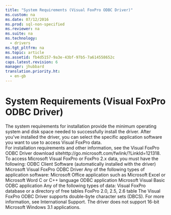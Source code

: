 ```yaml
---
title: "System Requirements (Visual FoxPro ODBC Driver)"
ms.custom: na
ms.date: 07/12/2016
ms.prod: sql-non-specified
ms.reviewer: na
ms.suite: na
ms.technology: 
  - drivers
ms.tgt_pltfrm: na
ms.topic: article
ms.assetid: fb4d5157-9a3e-43bf-97b5-7a614558652c
caps.latest.revision: 6
manager: jhubbard
translation.priority.ht: 
  - en-gb
---
```

# System Requirements (Visual FoxPro ODBC Driver)
<?xml version="1.0" encoding="utf-8"?>
<developerConceptualDocument xmlns="http://ddue.schemas.microsoft.com/authoring/2003/5" xmlns:xlink="http://www.w3.org/1999/xlink" xmlns:xsi="http://www.w3.org/2001/XMLSchema-instance" xsi:schemaLocation="http://ddue.schemas.microsoft.com/authoring/2003/5 http://dduestorage.blob.core.windows.net/ddueschema/developer.xsd">
  <introduction>
    <para>The system requirements for installation provide the minimum operating system and disk space needed to successfully install the driver. After you've installed the driver, you can select the specific application software you want to use to access Visual FoxPro data.</para>
  </introduction>
  <section>
    <title>Installation Requirements</title>
    <content>
      <para>For installation requirements and other information, see <externalLink><linkText>the Visual FoxPro ODBC Driver download site</linkText><linkUri>http://go.microsoft.com/fwlink/?LinkId=121318</linkUri></externalLink>.</para>
    </content>
  </section>
  <section>
    <title>Accessing Visual FoxPro Data</title>
    <content>
      <para>To access Microsoft Visual FoxPro or FoxPro 2.<legacyItalic>x</legacyItalic> data, you must have the following:  </para>
      <list class="bullet">
        <listItem>
          <para>ODBC Client Software (automatically installed with the driver)</para>
        </listItem>
        <listItem>
          <para>Microsoft Visual FoxPro ODBC Driver</para>
        </listItem>
        <listItem>
          <para>Any of the following types of application software: </para>
          <list class="bullet">
            <listItem>
              <para>Microsoft Office application such as Microsoft Excel or Microsoft Word</para>
            </listItem>
            <listItem>
              <para>C or C++ language ODBC application</para>
            </listItem>
            <listItem>
              <para>Microsoft Visual Basic ODBC application</para>
            </listItem>
          </list>
        </listItem>
        <listItem>
          <para>Any of the following types of data: </para>
          <list class="bullet">
            <listItem>
              <para>Visual FoxPro <legacyLink xlink:href="a379b3cb-0393-46e7-b03b-724a56d8f31c">database</legacyLink> or a directory of <legacyLink xlink:href="a379b3cb-0393-46e7-b03b-724a56d8f31c">free tables</legacyLink></para>
            </listItem>
            <listItem>
              <para>FoxPro 2.0, 2.5, 2.6 <legacyLink xlink:href="a379b3cb-0393-46e7-b03b-724a56d8f31c">table</legacyLink></para>
            </listItem>
          </list>
        </listItem>
      </list>
      <para>The Visual FoxPro ODBC Driver supports double-byte character sets (DBCS). For more information, see <legacyLink xlink:href="cd3fab32-13f1-4a86-abc4-5e18667669fc">International Support</legacyLink>.</para>
      <para>The driver does not support 16-bit Microsoft Windows 3.1 applications.</para>
    </content>
  </section>
  <relatedTopics />
</developerConceptualDocument>